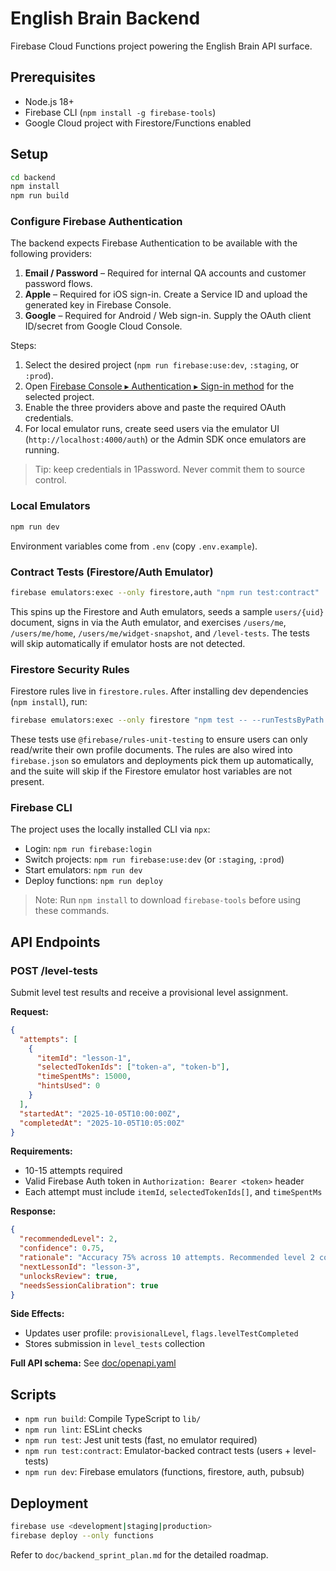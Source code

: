 # English Brain Backend

Firebase Cloud Functions project powering the English Brain API surface.

## Prerequisites

- Node.js 18+
- Firebase CLI (`npm install -g firebase-tools`)
- Google Cloud project with Firestore/Functions enabled

## Setup

```bash
cd backend
npm install
npm run build
```

### Configure Firebase Authentication

The backend expects Firebase Authentication to be available with the following providers:

1. **Email / Password** – Required for internal QA accounts and customer password flows.
2. **Apple** – Required for iOS sign-in. Create a Service ID and upload the generated key in Firebase Console.
3. **Google** – Required for Android / Web sign-in. Supply the OAuth client ID/secret from Google Cloud Console.

Steps:

1. Select the desired project (`npm run firebase:use:dev`, `:staging`, or `:prod`).
2. Open [Firebase Console ▸ Authentication ▸ Sign-in method](https://console.firebase.google.com/) for the selected project.
3. Enable the three providers above and paste the required OAuth credentials.
4. For local emulator runs, create seed users via the emulator UI (`http://localhost:4000/auth`) or the Admin SDK once emulators are running.

> Tip: keep credentials in 1Password. Never commit them to source control.

### Local Emulators

```bash
npm run dev
```

Environment variables come from `.env` (copy `.env.example`).

### Contract Tests (Firestore/Auth Emulator)

```bash
firebase emulators:exec --only firestore,auth "npm run test:contract"
```

This spins up the Firestore and Auth emulators, seeds a sample `users/{uid}` document, signs in via the Auth emulator, and exercises `/users/me`, `/users/me/home`, `/users/me/widget-snapshot`, and `/level-tests`. The tests will skip automatically if emulator hosts are not detected.

### Firestore Security Rules

Firestore rules live in `firestore.rules`. After installing dev dependencies (`npm install`), run:

```bash
firebase emulators:exec --only firestore "npm test -- --runTestsByPath tests/firestore.rules.test.ts"
```

These tests use `@firebase/rules-unit-testing` to ensure users can only read/write their own profile documents. The rules are also wired into `firebase.json` so emulators and deployments pick them up automatically, and the suite will skip if the Firestore emulator host variables are not present.

### Firebase CLI

The project uses the locally installed CLI via `npx`:

- Login: `npm run firebase:login`
- Switch projects: `npm run firebase:use:dev` (or `:staging`, `:prod`)
- Start emulators: `npm run dev`
- Deploy functions: `npm run deploy`

> Note: Run `npm install` to download `firebase-tools` before using these commands.

## API Endpoints

### POST /level-tests

Submit level test results and receive a provisional level assignment.

**Request:**
```json
{
  "attempts": [
    {
      "itemId": "lesson-1",
      "selectedTokenIds": ["token-a", "token-b"],
      "timeSpentMs": 15000,
      "hintsUsed": 0
    }
  ],
  "startedAt": "2025-10-05T10:00:00Z",
  "completedAt": "2025-10-05T10:05:00Z"
}
```

**Requirements:**
- 10-15 attempts required
- Valid Firebase Auth token in `Authorization: Bearer <token>` header
- Each attempt must include `itemId`, `selectedTokenIds[]`, and `timeSpentMs`

**Response:**
```json
{
  "recommendedLevel": 2,
  "confidence": 0.75,
  "rationale": "Accuracy 75% across 10 attempts. Recommended level 2 computed from lesson difficulty.",
  "nextLessonId": "lesson-3",
  "unlocksReview": true,
  "needsSessionCalibration": true
}
```

**Side Effects:**
- Updates user profile: `provisionalLevel`, `flags.levelTestCompleted`
- Stores submission in `level_tests` collection

**Full API schema:** See [doc/openapi.yaml](../doc/openapi.yaml)

## Scripts

- `npm run build`: Compile TypeScript to `lib/`
- `npm run lint`: ESLint checks
- `npm run test`: Jest unit tests (fast, no emulator required)
- `npm run test:contract`: Emulator-backed contract tests (users + level-tests)
- `npm run dev`: Firebase emulators (functions, firestore, auth, pubsub)

## Deployment

```bash
firebase use <development|staging|production>
firebase deploy --only functions
```

Refer to `doc/backend_sprint_plan.md` for the detailed roadmap.
